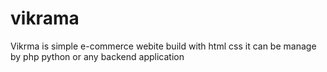 # vikrama
Vikrma is simple e-commerce webite build with html css it can be manage by php python or any backend application
